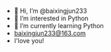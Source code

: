 - 👋 Hi, I’m @baixingjun233
- 👀 I’m interested in Python
- 🌱 I’m currently learning Python
-    baixingjun233@163.com
-    I'love you!

<!---
baixingjun233/baixingjun233 is a ✨ special ✨ repository because its `README.md` (this file) appears on your GitHub profile.
You can click the Preview link to take a look at your changes.
--->
